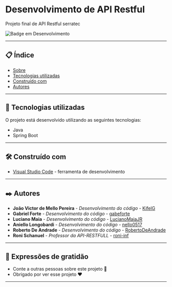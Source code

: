 # Desenvolvimento de API Restful

Projeto final de API Restful serratec

![Badge em Desenvolvimento](https://img.shields.io/static/v1?label=STATUS&message=PROJETO%20FINALIZADO&color=GREEN&style=for-the-badge)

--- 

## 📋 Índice

- [Sobre](#desenvolvimento-de-api-restful)
- [Tecnologias utilizadas](#-tecnologias-utilizadas)
- [Construído com](#%EF%B8%8F-construído-com)
- [Autores](#%EF%B8%8F-autores)

--- 

## 🚀 Tecnologias utilizadas

O projeto está desenvolvido utilizando as seguintes tecnologias:

- Java
- Spring Boot

--- 

## 🛠️ Construído com

* [Visual Studio Code](https://code.visualstudio.com/) - ferramenta de desenvolvimento

--- 

## ✒️ Autores

* **João Victor de Mello Pereira** - *Desenvolvimento do código* - [KifelG](https://github.com/kifel)
* **Gabriel Forte** - *Desenvolvimento do código* - [gabeforte](https://github.com/gabeforte)
* **Luciano Maia** - *Desenvolvimento do código* - [LucianoMaiaJR](https://github.com/LucianoMaiaJR)
* **Aniello Longobardi** - *Desenvolvimento do código* - [nello0517](https://github.com/nello0517)
* **Roberto De Andrade** - *Desenvolvimento do código* - [RobertoDeAndrade](https://github.com/RobertoDeAndrade)
* **Roni Schanuel** - *Professor da API-RESTFULL* - [roni-inf](https://github.com/roni-inf)

--- 
 
## 🎁 Expressões de gratidão

* Conte a outras pessoas sobre este projeto 📢
* Obrigado por ver esse projeto ❤️

--- 

